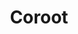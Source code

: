 ---
blog: https://coroot.com/blog
codehost: https://github.com/https://github.com/coroot/coroot
linkedin: https://linkedin.com/company/coroot
logohandle: coroot
sort: coroot
title: Coroot
twitter: https://x.com/coroot_com
website: https://coroot.com/
youtube: https://youtube.com/@coroot_com
---